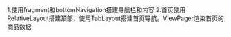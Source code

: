 1.使用fragment和bottomNavigation搭建导航栏和内容
2.首页使用RelativeLayout搭建顶部，使用TabLayout搭建首页导航。ViewPager渲染首页的商品数据
